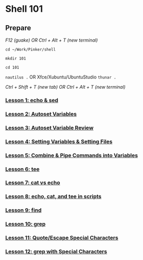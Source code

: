# Shell 101

## Prepare

*F12 (guake) OR Ctrl + Alt + T (new terminal)*

`cd ~/Work/Pinker/shell`

`mkdir 101`

`cd 101`

`nautilus .` OR Xfce/Xubuntu/UbuntuStudio `thunar .`

*Ctrl + Shift + T (new tab) OR Ctrl + Alt + T (new terminal)*

### [Lesson 1: echo & sed](https://github.com/inkVerb/pinker/blob/master/101-shell/Lesson-01.md)

### [Lesson 2: Autoset Variables](https://github.com/inkVerb/pinker/blob/master/101-shell/Lesson-02.md)

### [Lesson 3: Autoset Variable Review](https://github.com/inkVerb/pinker/blob/master/101-shell/Lesson-03.md)

### [Lesson 4: Setting Variables & Setting Files](https://github.com/inkVerb/pinker/blob/master/101-shell/Lesson-04.md)

### [Lesson 5: Combine & Pipe Commands into Variables](https://github.com/inkVerb/pinker/blob/master/101-shell/Lesson-05.md)

### [Lesson 6: tee](https://github.com/inkVerb/pinker/blob/master/101-shell/Lesson-06.md)

### [Lesson 7: cat vs echo](https://github.com/inkVerb/pinker/blob/master/101-shell/Lesson-07.md)

### [Lesson 8: echo, cat, and tee in scripts](https://github.com/inkVerb/pinker/blob/master/101-shell/Lesson-08.md)

### [Lesson 9: find](https://github.com/inkVerb/pinker/blob/master/101-shell/Lesson-09.md)

### [Lesson 10: grep](https://github.com/inkVerb/pinker/blob/master/101-shell/Lesson-10.md)

### [Lesson 11: Quote/Escape Special Characters](https://github.com/inkVerb/pinker/blob/master/101-shell/Lesson-11.md)

### [Lesson 12: grep with Special Characters](https://github.com/inkVerb/pinker/blob/master/101-shell/Lesson-12.md)
